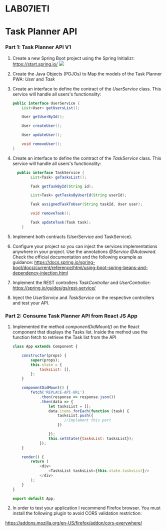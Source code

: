 # LAB07IETI

# Task Planner API

### Part 1: Task Planner API V1
1. Create a new Spring Boot project using the Spring Initializr:
 https://start.spring.io/
![](images/project-config.png)
2. Create the Java Objects (POJOs) to Map the models of the Task Planner PWA: *User* and *Task*
3. Create an interface to define the contract of the *UserService* class. This service will handle all users's functionality:
    ```java
   public interface UserService {
        List<User> getUsersList();

        User getUserById();

        User createUser();

        User updateUser();

        void removeUser();
    }
    ```
4. Create an interface to define the contract of the *TaskService* class. This service will handle all users's functionality:
    ```java
      public interface TaskService {
            List<Task> geTasksList();

            Task getTaskById(String id);

            List<Task> getTasksByUserId(String userId);

            Task assignedTaskToUser(String taskId, User user);

            void removeTask();

            Task updateTask(Task task);
        }
    ```
5. Implement both contracts (UserService and TaskService).

6. Configure your project so you can inject the services implementations anywhere in your project. Use the annotations *@Service* *@Autowired*. Check the official documentation and the following example as guidance:
https://docs.spring.io/spring-boot/docs/current/reference/html/using-boot-spring-beans-and-dependency-injection.html

7. Implement the REST controllers *TaskController* and *UserController*:
https://spring.io/guides/gs/rest-service/

8. Inject the *UserService* and *TaskService* on the respective controllers and test your API.

### Part 2: Consume Task Planner API from React JS App

1. Implemented the method *componentDidMount()* on the React component that displays the Tasks list. Inside the method use the function fetch to retrieve the Task list from the API
    ```javascript
    class App extends Component {

        constructor(props) {
            super(props);
            this.state = {
                tasksList: [],
            };
        }

        componentDidMount() {
            fetch('REPLACE-API-URL')
                .then(response => response.json())
                .then(data => {
                    let tasksList = [];
                    data.items.forEach(function (task) {
                        tasksList.push({
                           //Implement this part
                        })

                    });
                    this.setState({tasksList: tasksList});
                });
        }

        render() {
            return (
                <div>
                    <TasksList tasksList={this.state.tasksList}/>
                </div>
            );
        }
    }

    export default App;
    ```

2. In order to test your application I recommend Firefox browser. You must install the following plugin to avoid CORS validation restriction:

 https://addons.mozilla.org/en-US/firefox/addon/cors-everywhere/



